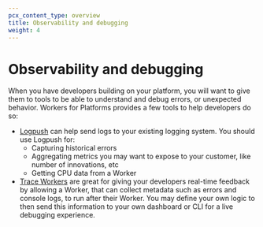 ```yaml
---
pcx_content_type: overview
title: Observability and debugging
weight: 4
---
```


# Observability and debugging

When you have developers building on your platform, you will want to give them to tools to be able to understand and debug errors, or unexpected behavior. Workers for Platforms provides a few tools to help developers do so:

* [Logpush](/cloudflare-for-platforms/cloudflare-for-saas/workers-for-platforms/onboarding/observability-and-debugging/logpush/) can help send logs to your existing logging system. You should use Logpush for:
    * Capturing historical errors
    * Aggregating metrics you may want to expose to your customer, like number of innovations, etc
    * Getting CPU data from a Worker
* [Trace Workers](/cloudflare-for-platforms/cloudflare-for-saas/workers-for-platforms/onboarding/observability-and-debugging/trace-workers/) are great for giving your developers real-time feedback by allowing a Worker, that can collect metadata such as errors and console logs, to run after their Worker. You may define your own logic to then send this information to your own dashboard or CLI for a live debugging experience.